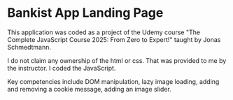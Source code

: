 # Bankist App Landing Page

This application was coded as a project of the Udemy course "The Complete JavaScript Course 2025: From Zero to Expert!" taught by Jonas Schmedtmann.

I do not claim any ownership of the html or css. That was provided to me by the instructor. I coded the JavaScript.

Key competencies include DOM manipulation, lazy image loading, adding and removing a cookie message, adding an image slider.

